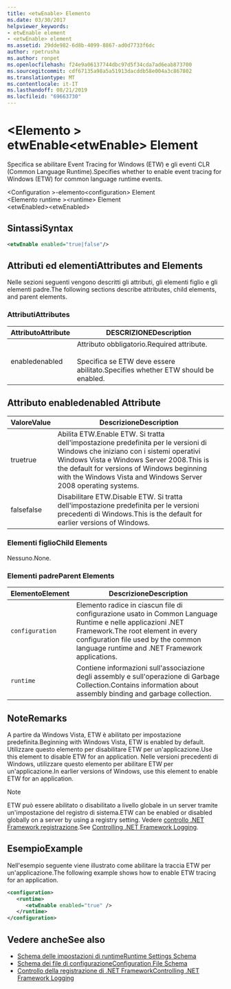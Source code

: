 ```yaml
---
title: <etwEnable> Elemento
ms.date: 03/30/2017
helpviewer_keywords:
- etwEnable element
- <etwEnable> element
ms.assetid: 29dde982-6d8b-4099-8867-ad0d7733f6dc
author: rpetrusha
ms.author: ronpet
ms.openlocfilehash: f24e9a06137744dbc97d5f34cda7ad6eab873700
ms.sourcegitcommit: cdf67135a98a5a51913dacddb58e004a3c867802
ms.translationtype: MT
ms.contentlocale: it-IT
ms.lasthandoff: 08/21/2019
ms.locfileid: "69663730"
---
```

# <a name="etwenable-element"></a><span data-ttu-id="71b36-102">\<Elemento > etwEnable</span><span class="sxs-lookup"><span data-stu-id="71b36-102">\<etwEnable> Element</span></span>
<span data-ttu-id="71b36-103">Specifica se abilitare Event Tracing for Windows (ETW) e gli eventi CLR (Common Language Runtime).</span><span class="sxs-lookup"><span data-stu-id="71b36-103">Specifies whether to enable event tracing for Windows (ETW) for common language runtime events.</span></span>  
  
 <span data-ttu-id="71b36-104">\<Configuration >-elemento</span><span class="sxs-lookup"><span data-stu-id="71b36-104">\<configuration> Element</span></span>  
<span data-ttu-id="71b36-105">\<Elemento runtime ></span><span class="sxs-lookup"><span data-stu-id="71b36-105">\<runtime> Element</span></span>  
<span data-ttu-id="71b36-106">\<etwEnabled></span><span class="sxs-lookup"><span data-stu-id="71b36-106">\<etwEnabled></span></span>  
  
## <a name="syntax"></a><span data-ttu-id="71b36-107">Sintassi</span><span class="sxs-lookup"><span data-stu-id="71b36-107">Syntax</span></span>  
  
```xml  
<etwEnable enabled="true|false"/>  
```  
  
## <a name="attributes-and-elements"></a><span data-ttu-id="71b36-108">Attributi ed elementi</span><span class="sxs-lookup"><span data-stu-id="71b36-108">Attributes and Elements</span></span>  
 <span data-ttu-id="71b36-109">Nelle sezioni seguenti vengono descritti gli attributi, gli elementi figlio e gli elementi padre.</span><span class="sxs-lookup"><span data-stu-id="71b36-109">The following sections describe attributes, child elements, and parent elements.</span></span>  
  
### <a name="attributes"></a><span data-ttu-id="71b36-110">Attributi</span><span class="sxs-lookup"><span data-stu-id="71b36-110">Attributes</span></span>  
  
|<span data-ttu-id="71b36-111">Attributo</span><span class="sxs-lookup"><span data-stu-id="71b36-111">Attribute</span></span>|<span data-ttu-id="71b36-112">DESCRIZIONE</span><span class="sxs-lookup"><span data-stu-id="71b36-112">Description</span></span>|  
|---------------|-----------------|  
|<span data-ttu-id="71b36-113">enabled</span><span class="sxs-lookup"><span data-stu-id="71b36-113">enabled</span></span>|<span data-ttu-id="71b36-114">Attributo obbligatorio.</span><span class="sxs-lookup"><span data-stu-id="71b36-114">Required attribute.</span></span><br /><br /> <span data-ttu-id="71b36-115">Specifica se ETW deve essere abilitato.</span><span class="sxs-lookup"><span data-stu-id="71b36-115">Specifies whether ETW should be enabled.</span></span>|  
  
## <a name="enabled-attribute"></a><span data-ttu-id="71b36-116">Attributo enabled</span><span class="sxs-lookup"><span data-stu-id="71b36-116">enabled Attribute</span></span>  
  
|<span data-ttu-id="71b36-117">Valore</span><span class="sxs-lookup"><span data-stu-id="71b36-117">Value</span></span>|<span data-ttu-id="71b36-118">Descrizione</span><span class="sxs-lookup"><span data-stu-id="71b36-118">Description</span></span>|  
|-----------|-----------------|  
|<span data-ttu-id="71b36-119">true</span><span class="sxs-lookup"><span data-stu-id="71b36-119">true</span></span>|<span data-ttu-id="71b36-120">Abilita ETW.</span><span class="sxs-lookup"><span data-stu-id="71b36-120">Enable ETW.</span></span> <span data-ttu-id="71b36-121">Si tratta dell'impostazione predefinita per le versioni di Windows che iniziano con i sistemi operativi Windows Vista e Windows Server 2008.</span><span class="sxs-lookup"><span data-stu-id="71b36-121">This is the default for versions of Windows beginning with the Windows Vista and Windows Server 2008 operating systems.</span></span>|  
|<span data-ttu-id="71b36-122">false</span><span class="sxs-lookup"><span data-stu-id="71b36-122">false</span></span>|<span data-ttu-id="71b36-123">Disabilitare ETW.</span><span class="sxs-lookup"><span data-stu-id="71b36-123">Disable ETW.</span></span> <span data-ttu-id="71b36-124">Si tratta dell'impostazione predefinita per le versioni precedenti di Windows.</span><span class="sxs-lookup"><span data-stu-id="71b36-124">This is the default for earlier versions of Windows.</span></span>|  
  
### <a name="child-elements"></a><span data-ttu-id="71b36-125">Elementi figlio</span><span class="sxs-lookup"><span data-stu-id="71b36-125">Child Elements</span></span>  
 <span data-ttu-id="71b36-126">Nessuno.</span><span class="sxs-lookup"><span data-stu-id="71b36-126">None.</span></span>  
  
### <a name="parent-elements"></a><span data-ttu-id="71b36-127">Elementi padre</span><span class="sxs-lookup"><span data-stu-id="71b36-127">Parent Elements</span></span>  
  
|<span data-ttu-id="71b36-128">Elemento</span><span class="sxs-lookup"><span data-stu-id="71b36-128">Element</span></span>|<span data-ttu-id="71b36-129">Descrizione</span><span class="sxs-lookup"><span data-stu-id="71b36-129">Description</span></span>|  
|-------------|-----------------|  
|`configuration`|<span data-ttu-id="71b36-130">Elemento radice in ciascun file di configurazione usato in Common Language Runtime e nelle applicazioni .NET Framework.</span><span class="sxs-lookup"><span data-stu-id="71b36-130">The root element in every configuration file used by the common language runtime and .NET Framework applications.</span></span>|  
|`runtime`|<span data-ttu-id="71b36-131">Contiene informazioni sull'associazione degli assembly e sull'operazione di Garbage Collection.</span><span class="sxs-lookup"><span data-stu-id="71b36-131">Contains information about assembly binding and garbage collection.</span></span>|  
  
## <a name="remarks"></a><span data-ttu-id="71b36-132">Note</span><span class="sxs-lookup"><span data-stu-id="71b36-132">Remarks</span></span>  
 <span data-ttu-id="71b36-133">A partire da Windows Vista, ETW è abilitato per impostazione predefinita.</span><span class="sxs-lookup"><span data-stu-id="71b36-133">Beginning with Windows Vista, ETW is enabled by default.</span></span> <span data-ttu-id="71b36-134">Utilizzare questo elemento per disabilitare ETW per un'applicazione.</span><span class="sxs-lookup"><span data-stu-id="71b36-134">Use this element to disable ETW for an application.</span></span> <span data-ttu-id="71b36-135">Nelle versioni precedenti di Windows, utilizzare questo elemento per abilitare ETW per un'applicazione.</span><span class="sxs-lookup"><span data-stu-id="71b36-135">In earlier versions of Windows, use this element to enable ETW for an application.</span></span>  
  
> [!NOTE]
>  <span data-ttu-id="71b36-136">ETW può essere abilitato o disabilitato a livello globale in un server tramite un'impostazione del registro di sistema.</span><span class="sxs-lookup"><span data-stu-id="71b36-136">ETW can be enabled or disabled globally on a server by using a registry setting.</span></span> <span data-ttu-id="71b36-137">Vedere [controllo .NET Framework registrazione](../../../performance/controlling-logging.md).</span><span class="sxs-lookup"><span data-stu-id="71b36-137">See [Controlling .NET Framework Logging](../../../performance/controlling-logging.md).</span></span>  
  
## <a name="example"></a><span data-ttu-id="71b36-138">Esempio</span><span class="sxs-lookup"><span data-stu-id="71b36-138">Example</span></span>  
 <span data-ttu-id="71b36-139">Nell'esempio seguente viene illustrato come abilitare la traccia ETW per un'applicazione.</span><span class="sxs-lookup"><span data-stu-id="71b36-139">The following example shows how to enable ETW tracing for an application.</span></span>  
  
```xml  
<configuration>  
   <runtime>  
      <etwEnable enabled="true" />  
   </runtime>  
</configuration>  
```  
  
## <a name="see-also"></a><span data-ttu-id="71b36-140">Vedere anche</span><span class="sxs-lookup"><span data-stu-id="71b36-140">See also</span></span>

- [<span data-ttu-id="71b36-141">Schema delle impostazioni di runtime</span><span class="sxs-lookup"><span data-stu-id="71b36-141">Runtime Settings Schema</span></span>](index.md)
- [<span data-ttu-id="71b36-142">Schema dei file di configurazione</span><span class="sxs-lookup"><span data-stu-id="71b36-142">Configuration File Schema</span></span>](../index.md)
- [<span data-ttu-id="71b36-143">Controllo della registrazione di .NET Framework</span><span class="sxs-lookup"><span data-stu-id="71b36-143">Controlling .NET Framework Logging</span></span>](../../../performance/controlling-logging.md)
